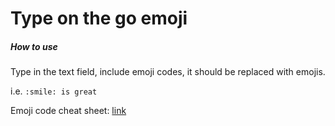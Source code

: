 # Type on the go emoji

##### How to use

Type in the text field, include emoji codes, it should be replaced with emojis.

i.e. `:smile: is great`

Emoji code cheat sheet: [link](https://www.webfx.com/tools/emoji-cheat-sheet/)